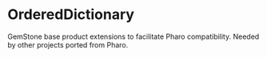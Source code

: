 # OrderedDictionary

GemStone base product extensions to facilitate Pharo compatibility.
Needed by other projects ported from Pharo.

